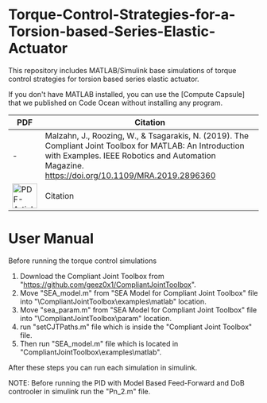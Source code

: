 # Torque-Control-Strategies-for-a-Torsion-based-Series-Elastic-Actuator
This repository includes MATLAB/Simulink base simulations of torque control strategies for torsion based series elastic actuator.

If you don't have MATLAB installed, you can use the [Compute Capsule] that we published on Code Ocean without installing any program. 

| PDF </a> |  Citation </a>  |
|--------|-----------|
| - </a> | Malzahn, J., Roozing, W., & Tsagarakis, N. (2019). The Compliant Joint Toolbox for MATLAB: An Introduction with Examples. IEEE Robotics and Automation Magazine. https://doi.org/10.1109/MRA.2019.2896360|
| <a href="https://github.com/erimcanozcinar/Torque-Control-Strategies-for-a-Torsion-based-Series-Elastic-Actuator/blob/main/Documents/ram20atk.pdf"><img src="https://openclipart.org/download/274097/1488162608.svg" alt="PDF-Article" width="50px"></a> | Citation |

# User Manual
Before running the torque control simulations

1) Download the Compliant Joint Toolbox from "https://github.com/geez0x1/CompliantJointToolbox".
2) Move "SEA_model.m" from "SEA Model for Compliant Joint Toolbox" file into "\CompliantJointToolbox\examples\matlab" location.
3) Move "sea_param.m" from "SEA Model for Compliant Joint Toolbox" file into "\CompliantJointToolbox\param" location.
4) run "setCJTPaths.m" file which is inside the "Compliant Joint Toolbox" file.
5) Then run  "SEA_model.m" file which is located in "CompliantJointToolbox\examples\matlab".

After these steps you can run each simulation in simulink.

NOTE: Before running the PID with Model Based Feed-Forward and DoB controoler in simulink run the "Pn_2.m" file.